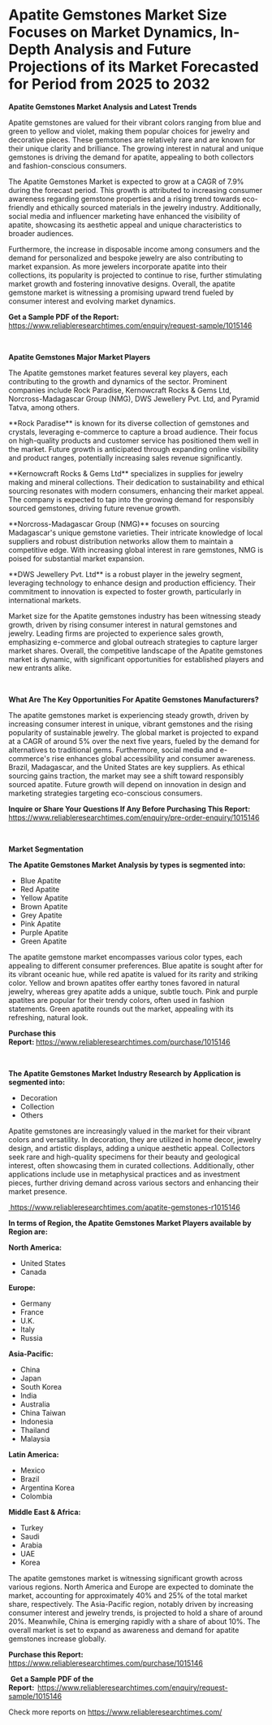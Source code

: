 <p><h1>Apatite Gemstones Market Size Focuses on Market Dynamics, In-Depth Analysis and Future Projections of its Market Forecasted for Period from 2025 to 2032</h1></p><p><strong>Apatite Gemstones Market Analysis and Latest Trends</strong></p>
<p><p>Apatite gemstones are valued for their vibrant colors ranging from blue and green to yellow and violet, making them popular choices for jewelry and decorative pieces. These gemstones are relatively rare and are known for their unique clarity and brilliance. The growing interest in natural and unique gemstones is driving the demand for apatite, appealing to both collectors and fashion-conscious consumers. </p><p>The Apatite Gemstones Market is expected to grow at a CAGR of 7.9% during the forecast period. This growth is attributed to increasing consumer awareness regarding gemstone properties and a rising trend towards eco-friendly and ethically sourced materials in the jewelry industry. Additionally, social media and influencer marketing have enhanced the visibility of apatite, showcasing its aesthetic appeal and unique characteristics to broader audiences. </p><p>Furthermore, the increase in disposable income among consumers and the demand for personalized and bespoke jewelry are also contributing to market expansion. As more jewelers incorporate apatite into their collections, its popularity is projected to continue to rise, further stimulating market growth and fostering innovative designs. Overall, the apatite gemstone market is witnessing a promising upward trend fueled by consumer interest and evolving market dynamics.</p></p>
<p><strong>Get a Sample PDF of the Report:&nbsp;</strong> <a href="https://www.reliableresearchtimes.com/enquiry/request-sample/1015146?utm_campaign=2722&utm_medium=2&utm_source=Github&utm_content=ia&utm_term=06032025&utm_id=apatite-gemstones">https://www.reliableresearchtimes.com/enquiry/request-sample/1015146</a></p>
<p>&nbsp;</p>
<p><strong>Apatite Gemstones Major Market Players</strong></p>
<p><p>The Apatite gemstones market features several key players, each contributing to the growth and dynamics of the sector. Prominent companies include Rock Paradise, Kernowcraft Rocks & Gems Ltd, Norcross-Madagascar Group (NMG), DWS Jewellery Pvt. Ltd, and Pyramid Tatva, among others.</p><p>**Rock Paradise** is known for its diverse collection of gemstones and crystals, leveraging e-commerce to capture a broad audience. Their focus on high-quality products and customer service has positioned them well in the market. Future growth is anticipated through expanding online visibility and product ranges, potentially increasing sales revenue significantly.</p><p>**Kernowcraft Rocks & Gems Ltd** specializes in supplies for jewelry making and mineral collections. Their dedication to sustainability and ethical sourcing resonates with modern consumers, enhancing their market appeal. The company is expected to tap into the growing demand for responsibly sourced gemstones, driving future revenue growth.</p><p>**Norcross-Madagascar Group (NMG)** focuses on sourcing Madagascar's unique gemstone varieties. Their intricate knowledge of local suppliers and robust distribution networks allow them to maintain a competitive edge. With increasing global interest in rare gemstones, NMG is poised for substantial market expansion.</p><p>**DWS Jewellery Pvt. Ltd** is a robust player in the jewelry segment, leveraging technology to enhance design and production efficiency. Their commitment to innovation is expected to foster growth, particularly in international markets.</p><p>Market size for the Apatite gemstones industry has been witnessing steady growth, driven by rising consumer interest in natural gemstones and jewelry. Leading firms are projected to experience sales growth, emphasizing e-commerce and global outreach strategies to capture larger market shares. Overall, the competitive landscape of the Apatite gemstones market is dynamic, with significant opportunities for established players and new entrants alike.</p></p>
<p>&nbsp;</p>
<p><strong>What Are The Key Opportunities For Apatite Gemstones Manufacturers?</strong></p>
<p><p>The apatite gemstones market is experiencing steady growth, driven by increasing consumer interest in unique, vibrant gemstones and the rising popularity of sustainable jewelry. The global market is projected to expand at a CAGR of around 5% over the next five years, fueled by the demand for alternatives to traditional gems. Furthermore, social media and e-commerce's rise enhances global accessibility and consumer awareness. Brazil, Madagascar, and the United States are key suppliers. As ethical sourcing gains traction, the market may see a shift toward responsibly sourced apatite. Future growth will depend on innovation in design and marketing strategies targeting eco-conscious consumers.</p></p>
<p><strong>Inquire or Share Your Questions If Any Before Purchasing This Report:</strong> <a href="https://www.reliableresearchtimes.com/enquiry/pre-order-enquiry/1015146?utm_campaign=2722&utm_medium=2&utm_source=Github&utm_content=ia&utm_term=06032025&utm_id=apatite-gemstones">https://www.reliableresearchtimes.com/enquiry/pre-order-enquiry/1015146</a></p>
<p>&nbsp;</p>
<p><strong>Market Segmentation</strong></p>
<p><strong>The Apatite Gemstones Market Analysis by types is segmented into:</strong></p>
<p><ul><li>Blue Apatite</li><li>Red Apatite</li><li>Yellow Apatite</li><li>Brown Apatite</li><li>Grey Apatite</li><li>Pink Apatite</li><li>Purple Apatite</li><li>Green Apatite</li></ul></p>
<p><p>The apatite gemstone market encompasses various color types, each appealing to different consumer preferences. Blue apatite is sought after for its vibrant oceanic hue, while red apatite is valued for its rarity and striking color. Yellow and brown apatites offer earthy tones favored in natural jewelry, whereas grey apatite adds a unique, subtle touch. Pink and purple apatites are popular for their trendy colors, often used in fashion statements. Green apatite rounds out the market, appealing with its refreshing, natural look.</p></p>
<p><strong>Purchase this Report:&nbsp;</strong><a href="https://www.reliableresearchtimes.com/purchase/1015146?utm_campaign=2722&utm_medium=2&utm_source=Github&utm_content=ia&utm_term=06032025&utm_id=apatite-gemstones">https://www.reliableresearchtimes.com/purchase/1015146</a></p>
<p>&nbsp;</p>
<p><strong>The Apatite Gemstones Market Industry Research by Application is segmented into:</strong></p>
<p><ul><li>Decoration</li><li>Collection</li><li>Others</li></ul></p>
<p><p>Apatite gemstones are increasingly valued in the market for their vibrant colors and versatility. In decoration, they are utilized in home decor, jewelry design, and artistic displays, adding a unique aesthetic appeal. Collectors seek rare and high-quality specimens for their beauty and geological interest, often showcasing them in curated collections. Additionally, other applications include use in metaphysical practices and as investment pieces, further driving demand across various sectors and enhancing their market presence.</p></p>
<p><a href="https://www.reliableresearchtimes.com/apatite-gemstones-r1015146?utm_campaign=2722&utm_medium=2&utm_source=Github&utm_content=ia&utm_term=06032025&utm_id=apatite-gemstones">&nbsp;https://www.reliableresearchtimes.com/apatite-gemstones-r1015146</a></p>
<p><strong>In terms of Region, the Apatite Gemstones Market Players available by Region are:</strong></p>
<p>
    <p> <strong> North America: </strong>
        <ul>
            <li>United States</li>
            <li>Canada</li>
        </ul>
        </p> 
    <p> <strong> Europe: </strong>
        <ul>
            <li>Germany</li>
            <li>France</li>
            <li>U.K.</li>
            <li>Italy</li>
            <li>Russia</li>
        </ul>
        </p> 
    <p> <strong> Asia-Pacific: </strong>
        <ul>
            <li>China</li>
            <li>Japan</li>
            <li>South Korea</li>
            <li>India</li>
            <li>Australia</li>
            <li>China Taiwan</li>
            <li>Indonesia</li>
            <li>Thailand</li>
            <li>Malaysia</li>
        </ul>
        </p> 
    <p> <strong> Latin America: </strong>
        <ul>
            <li>Mexico</li>
            <li>Brazil</li>
            <li>Argentina Korea</li>
            <li>Colombia</li>
        </ul>
        </p> 
    <p> <strong> Middle East & Africa: </strong>
        <ul>
            <li>Turkey</li>
            <li>Saudi</li>
            <li>Arabia</li>
            <li>UAE</li>
            <li>Korea</li>
        </ul>
    </p>
    </p>
<p><p>The apatite gemstones market is witnessing significant growth across various regions. North America and Europe are expected to dominate the market, accounting for approximately 40% and 25% of the total market share, respectively. The Asia-Pacific region, notably driven by increasing consumer interest and jewelry trends, is projected to hold a share of around 20%. Meanwhile, China is emerging rapidly with a share of about 10%. The overall market is set to expand as awareness and demand for apatite gemstones increase globally.</p></p>
<p><strong>Purchase this Report: </strong><a href="https://www.reliableresearchtimes.com/purchase/1015146?utm_campaign=2722&utm_medium=2&utm_source=Github&utm_content=ia&utm_term=06032025&utm_id=apatite-gemstones">https://www.reliableresearchtimes.com/purchase/1015146</a></p>
<p>&nbsp;<strong>Get a Sample PDF of the Report:&nbsp;&nbsp;</strong><a href="https://www.reliableresearchtimes.com/enquiry/request-sample/1015146?utm_campaign=2722&utm_medium=2&utm_source=Github&utm_content=ia&utm_term=06032025&utm_id=apatite-gemstones">https://www.reliableresearchtimes.com/enquiry/request-sample/1015146</a></p>
<p><strong></strong></p>
<p>Check more reports on <a href="https://www.reliableresearchtimes.com/?utm_campaign=2722&utm_medium=2&utm_source=Github&utm_content=ia&utm_term=06032025&utm_id=apatite-gemstones">https://www.reliableresearchtimes.com/</a></p>
